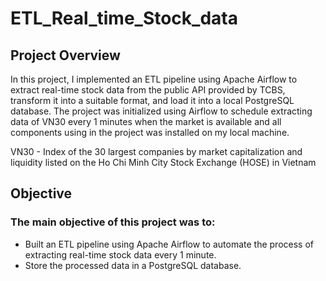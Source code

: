 # ETL_Real_time_Stock_data
## Project Overview

In this project, I implemented an ETL pipeline using Apache Airflow to extract real-time stock data from the public API provided by TCBS, transform it into a suitable format, and load it into a local PostgreSQL database. The project was initialized using Airflow to schedule extracting data of VN30 every 1 minutes when the market is available and all components using in the project was installed on my local machine. 

VN30 - Index of the 30 largest companies by market capitalization and liquidity listed on the Ho Chi Minh City Stock Exchange (HOSE) in Vietnam
## Objective
### The main objective of this project was to:

- Built an ETL pipeline using Apache Airflow to automate the process of extracting real-time stock data every 1 minute.
- Store the processed data in a PostgreSQL database.
